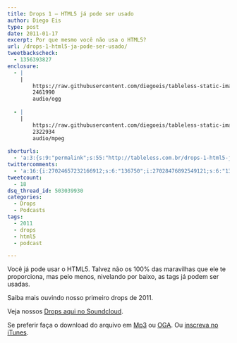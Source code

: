 ```yaml
---
title: Drops 1 – HTML5 já pode ser usado
author: Diego Eis
type: post
date: 2011-01-17
excerpt: Por que mesmo você não usa o HTML5?
url: /drops-1-html5-ja-pode-ser-usado/
tweetbackscheck:
  - 1356393827
enclosure:
  - |
    |
        https://raw.githubusercontent.com/diegoeis/tableless-static-images/master/2011/01/html5-pode-ser-usado.oga
        2461990
        audio/ogg
        
  - |
    |
        https://raw.githubusercontent.com/diegoeis/tableless-static-images/master/2011/01/html5-pode-ser-usado.mp3
        2322934
        audio/mpeg
        
shorturls:
  - 'a:3:{s:9:"permalink";s:55:"http://tableless.com.br/drops-1-html5-ja-pode-ser-usado";s:7:"tinyurl";s:26:"http://tinyurl.com/3ptjeqp";s:4:"isgd";s:19:"http://is.gd/FiMhMz";}'
twittercomments:
  - 'a:16:{i:27024657232166912;s:6:"136750";i:27028476892549121;s:6:"136752";i:27109047274573825;s:6:"136766";i:32073909943664640;s:6:"136965";i:35055469227675648;s:6:"137019";i:42298744984715264;s:6:"137111";i:42302565966295040;s:6:"137112";i:42315724538118144;s:7:"retweet";i:43720322347827201;s:7:"retweet";i:58113148699410432;s:7:"retweet";i:144520334073274369;s:7:"retweet";i:144603305388163073;s:7:"retweet";i:144521447791001601;s:7:"retweet";i:152846058995712002;s:7:"retweet";i:152833069047484417;s:7:"retweet";i:152830661349220352;s:7:"retweet";}'
tweetcount:
  - 18
dsq_thread_id: 503039930
categories:
  - Drops
  - Podcasts
tags:
  - 2011
  - drops
  - html5
  - podcast

---
```

Você já pode usar o HTML5. Talvez não os 100% das maravilhas que ele te proporciona, mas pelo menos, nivelando por baixo, as tags já podem ser usadas.
  
Saiba mais ouvindo nosso primeiro drops de 2011.

<!--
<audio controls>
<source src="https://raw.githubusercontent.com/diegoeis/tableless-static-images/master/2011/01/html5-pode-ser-usado.oga" type="audio/ogg" />
<source src="https://raw.githubusercontent.com/diegoeis/tableless-static-images/master/2011/01/html5-pode-ser-usado.mp3" type="audio/mpeg" />
    Se preferir faça o download do arquivo em <a href="https://raw.githubusercontent.com/diegoeis/tableless-static-images/master/2011/01/html5-pode-ser-usado.mp3" title="Audio: HTML5 já pode ser usado">Mp3</a> ou <a href="https://raw.githubusercontent.com/diegoeis/tableless-static-images/master/2011/01/html5-pode-ser-usado.oga" title="Audio: HTML5 já pode ser usado">OGA</a>. 
</audio>
-->



Veja nossos [Drops aqui no Soundcloud][1].

Se preferir faça o download do arquivo em [Mp3][2] ou [OGA][3]. Ou [inscreva no iTunes][4].

 [1]: http://soundcloud.com/tableless
 [2]: https://raw.githubusercontent.com/diegoeis/tableless-static-images/master/2011/01/html5-pode-ser-usado.mp3 "Audio: HTML5 já pode ser usado"
 [3]: https://raw.githubusercontent.com/diegoeis/tableless-static-images/master/2011/01/html5-pode-ser-usado.oga "Audio: HTML5 já pode ser usado"
 [4]: http://itunes.apple.com/us/podcast/tableless-desenvolvimento/id73330789 "Drops do Tableless no iTunes."